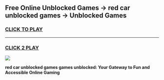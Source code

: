 
## Free Online Unblocked Games → red car unblocked games → Unblocked Games
<h3>
<a href="https://premium.freeplayer.one?title=red_car_unblocked_games&ref=21F">CLICK TO PLAY</a></h3>
<hr>

<h3>
<a href="https://premium.freeplayer.one?title=red_car_unblocked_games&ref=21F">CLICK 2 PLAY</a>
  
</h3>

<a href="https://premium.freeplayer.one?title=red_car_unblocked_games&ref=21F/"><img src="https://clearcache.store/games.png"></a>


**red car unblocked games games unblocked: Your Gateway to Fun and Accessible Online Gaming**
